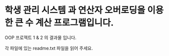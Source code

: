 # 학생 관리 시스템 과 연산자 오버로딩을 이용한 큰 수 계산 프로그램입니다.

OOP 프로젝트 1 & 2 의 결과물 입니다.

각 파일에 있는 readme.txt 파일을 읽어 주세요.
